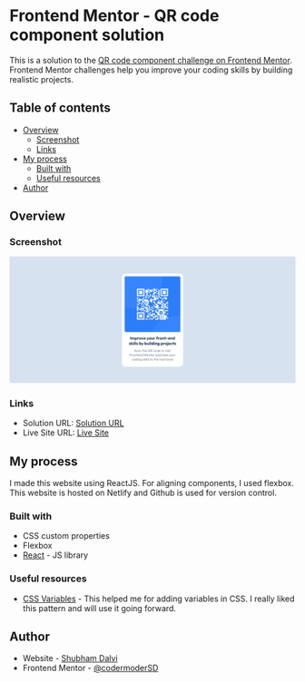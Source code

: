 # Frontend Mentor - QR code component solution

This is a solution to the [QR code component challenge on Frontend Mentor](https://www.frontendmentor.io/challenges/qr-code-component-iux_sIO_H). Frontend Mentor challenges help you improve your coding skills by building realistic projects.

## Table of contents

- [Overview](#overview)
  - [Screenshot](#screenshot)
  - [Links](#links)
- [My process](#my-process)
  - [Built with](#built-with)
  - [Useful resources](#useful-resources)
- [Author](#author)

## Overview

### Screenshot

![QR Solution Screenshot](./src/images/screenshot.png "QR Solution Screenshot")

### Links

- Solution URL: [Solution URL](https://your-solution-url.com)
- Live Site URL: [Live Site](https://your-live-site-url.com)

## My process

I made this website using ReactJS. For aligning components, I used flexbox. This website is hosted on Netlify and Github is used for version control.

### Built with

- CSS custom properties
- Flexbox
- [React](https://reactjs.org/) - JS library

### Useful resources

- [CSS Variables](https://www.w3schools.com/css/css3_variables.asp) - This helped me for adding variables in CSS. I really liked this pattern and will use it going forward.

## Author

- Website - [Shubham Dalvi](https://shubhamdalvi-7f9a2.web.app/)
- Frontend Mentor - [@codermoderSD](https://www.frontendmentor.io/profile/codermoderSD)
